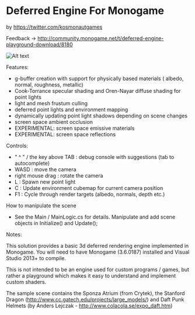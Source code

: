 # Deferred Engine For Monogame

by https://twitter.com/kosmonautgames

Feedback -> http://community.monogame.net/t/deferred-engine-playground-download/8180

![Alt text](http://i.imgur.com/vcGEtr0.png "emissive materials")


Features:
- g-buffer creation with support for physically based materials ( albedo, normal, roughness, metallic)
- Cook-Torrance specular shading and Oren-Nayar diffuse shading for point lights
- light and mesh frustum culling
- deferred point lights and environment mapping
- dynamically updating point light shadows depending on scene changes
- screen space ambient occlusion
- EXPERIMENTAL: screen space emissive materials
- EXPERIMENTAL: screen space reflections

Controls:
- " ^ " / the key above TAB : debug console with suggestions (tab to autocomplete)
- WASD : move the camera
- right mouse drag : rotate the camera
- L : Spawn new point light
- C : Update environment cubemap for current camera position
- F1 : Cycle through render targets (albedo, normals, depth etc.)


How to manipulate the scene
- See the Main / MainLogic.cs for details. Manipulate and add scene objects in Initialize() and Update();

Notes:

This solution provides a basic 3d deferred rendering engine implemented in Monogame. You will need to have Monogame (3.6.0187) installed and Visual Studio 2013+ to compile.

This is not intended to be an engine used for custom programs / games, but rather a playground which makes it easy to understand and implement custom shaders.

The sample scene contains the Sponza Atrium (from Crytek), the Stanford Dragon (http://www.cc.gatech.edu/projects/large_models/) and Daft Punk Helmets (by Anders Lejczak - http://www.colacola.se/expo_daft.htm)

